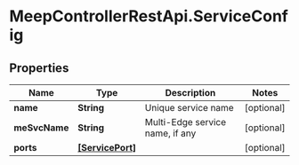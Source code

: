 # MeepControllerRestApi.ServiceConfig

## Properties
Name | Type | Description | Notes
------------ | ------------- | ------------- | -------------
**name** | **String** | Unique service name | [optional] 
**meSvcName** | **String** | Multi-Edge service name, if any | [optional] 
**ports** | [**[ServicePort]**](ServicePort.md) |  | [optional] 


